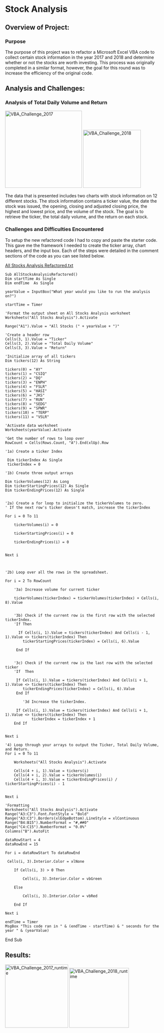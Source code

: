 # Stock Analysis
## Overview of Project:
### Purpose
The purpose of this project was to refactor a Microsoft Excel VBA code to collect certain stock information in the year 2017 and 2018 and determine whether or not the stocks are worth investing. This process was originally completed in a similar format, however, the goal for this round was to increase the efficiency of the original code.
##  Analysis and Challenges:

### Analysis of Total Daily Volume and Return

<img width="250" alt="VBA_Challenge_2017" src="https://user-images.githubusercontent.com/104540261/174865066-455ffde2-cd7a-4607-ab23-ec29175d395d.png">

<img width="188" alt="VBA_Challenge_2018" src="https://user-images.githubusercontent.com/104540261/174865124-44c203e3-bb2d-4d52-94a7-172eebcf5ffb.png">

The data that is presented includes two charts with stock information on 12 different stocks. The stock information contains a ticker value, the date the stock was issued, the opening, closing and adjusted closing price, the highest and lowest price, and the volume of the stock. The goal is to retrieve the ticker, the total daily volume, and the return on each stock.
### Challenges and Difficulties Encountered
To setup the new refactored code I had to copy and paste the starter code. This gave me the framework I needed to create the ticker array, chart headers, and the input box. Each of the steps were detailed in the comment sections of the code as you can see listed below.

[All Stocks Analysis Refactored.txt](https://github.com/MosleyJD65109/stock-analysis/files/8951483/All.Stocks.Analysis.Refactored.txt)



    Sub AllStocksAnalysisRefactored()
    Dim startTime As Single
    Dim endTime  As Single
  
    yearValue = InputBox("What year would you like to run the analysis on?")

    startTime = Timer
    
    'Format the output sheet on All Stocks Analysis worksheet
    Worksheets("All Stocks Analysis").Activate
    
    Range("A1").Value = "All Stocks (" + yearValue + ")"
    
    'Create a header row
    Cells(3, 1).Value = "Ticker"
    Cells(3, 2).Value = "Total Daily Volume"
    Cells(3, 3).Value = "Return"

    'Initialize array of all tickers
    Dim tickers(12) As String
    
    tickers(0) = "AY"
    tickers(1) = "CSIQ"
    tickers(2) = "DQ"
    tickers(3) = "ENPH"
    tickers(4) = "FSLR"
    tickers(5) = "HASI"
    tickers(6) = "JKS"
    tickers(7) = "RUN"
    tickers(8) = "SEDG"
    tickers(9) = "SPWR"
    tickers(10) = "TERP"
    tickers(11) = "VSLR"
    
    'Activate data worksheet
    Worksheets(yearValue).Activate
    
    'Get the number of rows to loop over
    RowCount = Cells(Rows.Count, "A").End(xlUp).Row
    
    '1a) Create a ticker Index
    
     Dim tickerIndex As Single
     tickerIndex = 0

    '1b) Create three output arrays
    
    Dim tickerVolumes(12) As Long
    Dim tickerStartingPrices(12) As Single
    Dim tickerEndingPrices(12) As Single
    
    
    '2a) Create a for loop to initialize the tickerVolumes to zero.
    ' If the next row's ticker doesn't match, increase the tickerIndex
    
    For i = 0 To 11
    
        tickerVolumes(i) = 0
        
        tickerStartingPrices(i) = 0
        
        tickerEndingPrices(i) = 0
        
        
    Next i
    
    
        
    '2b) Loop over all the rows in the spreadsheet.
    
    For i = 2 To RowCount
    
        '3a) Increase volume for current ticker
        
        tickerVolumes(tickerIndex) = tickerVolumes(tickerIndex) + Cells(i, 8).Value
        
        
        '3b) Check if the current row is the first row with the selected tickerIndex.
        'If Then
        
          If Cells(i, 1).Value = tickers(tickerIndex) And Cells(i - 1, 1).Value <> tickers(tickerIndex) Then
            tickerStartingPrices(tickerIndex) = Cells(i, 6).Value
         
         End If
        
        
        '3c) Check if the current row is the last row with the selected ticker
        'If  Then
        
         If Cells(i, 1).Value = tickers(tickerIndex) And Cells(i + 1, 1).Value <> tickers(tickerIndex) Then
            tickerEndingPrices(tickerIndex) = Cells(i, 6).Value
         End If
            
            '3d Increase the tickerIndex.
            
         If Cells(i, 1).Value = tickers(tickerIndex) And Cells(i + 1, 1).Value <> tickers(tickerIndex) Then
                tickerIndex = tickerIndex + 1
        End If
            
            
    Next i
    
    '4) Loop through your arrays to output the Ticker, Total Daily Volume, and Return.
    For i = 0 To 11
        
        Worksheets("All Stocks Analysis").Activate
        
        Cells(4 + i, 1).Value = tickers(i)
        Cells(4 + i, 2).Value = tickerVolumes(i)
        Cells(4 + i, 3).Value = tickerEndingPrices(i) / tickerStartingPrices(i) - 1
        
        
    Next i
    
    'Formatting
    Worksheets("All Stocks Analysis").Activate
    Range("A3:C3").Font.FontStyle = "Bold"
    Range("A3:C3").Borders(xlEdgeBottom).LineStyle = xlContinuous
    Range("B4:B15").NumberFormat = "#,##0"
    Range("C4:C15").NumberFormat = "0.0%"
    Columns("B").AutoFit

    dataRowStart = 4
    dataRowEnd = 15

    For i = dataRowStart To dataRowEnd
    
     Cells(i, 3).Interior.Color = xlNone
        
        If Cells(i, 3) > 0 Then
            
            Cells(i, 3).Interior.Color = vbGreen
            
        Else
        
            Cells(i, 3).Interior.Color = vbRed
            
        End If
        
    Next i
 
    endTime = Timer
    MsgBox "This code ran in " & (endTime - startTime) & " seconds for the year " & (yearValue)

End Sub



## Results:
<img width="205" alt="VBA_Challenge_2017_runtime" src="https://user-images.githubusercontent.com/104540261/174933132-916730c0-27b6-471a-852f-f3cd79f9397d.png">


<img width="194" alt="VBA_Challenge_2018_runtime" src="https://user-images.githubusercontent.com/104540261/174933181-82d581ef-1c7d-40e9-8949-c1409fca46a4.png">

